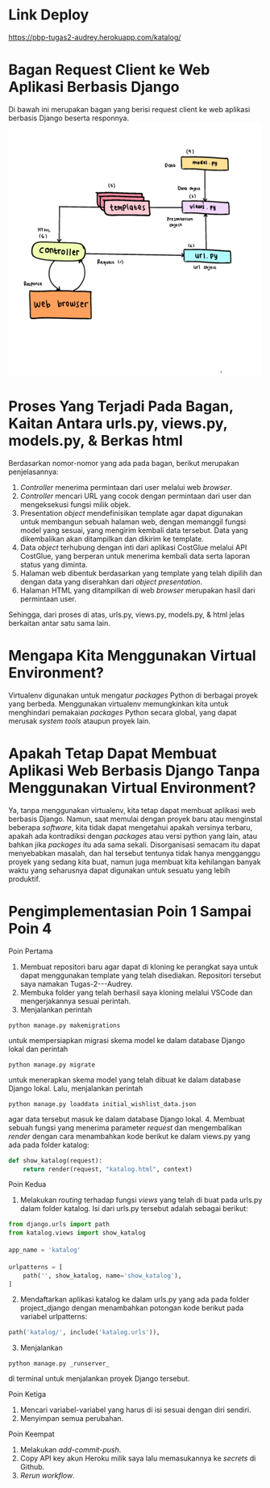 
# Link Deploy
https://pbp-tugas2-audrey.herokuapp.com/katalog/


# Bagan Request Client ke Web Aplikasi Berbasis Django
Di bawah ini merupakan bagan yang berisi request client ke web aplikasi berbasis Django beserta responnya.
![Bagan_Audrey](/Bagan_Audrey.png)


# Proses Yang Terjadi Pada Bagan, Kaitan Antara urls.py, views.py, models.py, & Berkas html
Berdasarkan nomor-nomor yang ada pada bagan, berikut merupakan penjelasannya:
1. _Controller_ menerima permintaan dari user melalui web _browser_.
2. _Controller_ mencari URL yang cocok dengan permintaan dari user dan mengeksekusi fungsi milik objek.
3. Presentation _object_ mendefinisikan template agar dapat digunakan untuk membangun sebuah halaman web, dengan memanggil fungsi model yang sesuai, yang mengirim kembali data tersebut. Data yang dikembalikan akan ditampilkan dan dikirim ke template.
4. Data _object_ terhubung dengan inti dari aplikasi CostGlue melalui API CostGlue, yang berperan untuk menerima kembali data serta laporan status yang diminta.
5. Halaman web dibentuk berdasarkan yang template yang telah dipilih dan dengan data yang diserahkan dari _object presentation_.
6. Halaman HTML yang ditampilkan di web _browser_ merupakan hasil dari permintaan user.

Sehingga, dari proses di atas, urls.py, views.py, models.py, & html jelas berkaitan antar satu sama lain.

# Mengapa Kita Menggunakan Virtual Environment? 
Virtualenv digunakan untuk mengatur _packages_ Python di berbagai proyek yang berbeda. Menggunakan virtualenv memungkinkan kita untuk menghindari pemakaian _packages_ Python secara global, yang dapat merusak _system tools_ ataupun proyek lain.

# Apakah Tetap Dapat Membuat Aplikasi Web Berbasis Django Tanpa Menggunakan Virtual Environment?
Ya, tanpa menggunakan virtualenv, kita tetap dapat membuat aplikasi web berbasis Django. Namun, saat memulai dengan proyek baru atau menginstal beberapa _software_, kita tidak dapat mengetahui apakah versinya terbaru, apakah ada kontradiksi dengan _packages_ atau versi python yang lain, atau bahkan jika _packages_ itu ada sama sekali. Disorganisasi semacam itu dapat menyebabkan masalah, dan hal tersebut tentunya tidak hanya mengganggu proyek yang sedang kita buat, namun juga membuat kita kehilangan banyak waktu yang seharusnya dapat digunakan untuk sesuatu yang lebih produktif.


# Pengimplementasian Poin 1 Sampai Poin 4
Poin Pertama
1. Membuat repositori baru agar dapat di kloning ke perangkat saya untuk dapat menggunakan template yang telah disediakan. Repositori tersebut saya namakan Tugas-2---Audrey.
2. Membuka folder yang telah berhasil saya kloning melalui VSCode dan mengerjakannya sesuai perintah. 
3. Menjalankan perintah 
```shell 
python manage.py makemigrations 
``` 
untuk mempersiapkan migrasi skema model ke dalam database Django lokal dan perintah 
```shell 
python manage.py migrate 
``` 
untuk menerapkan skema model yang telah dibuat ke dalam database Django lokal. Lalu, menjalankan perintah 
```shell
python manage.py loaddata initial_wishlist_data.json 
```
agar  data tersebut masuk ke dalam database Django lokal.
4. Membuat sebuah fungsi yang menerima parameter _request_ dan mengembalikan _render_ dengan cara menambahkan kode berikut ke dalam views.py yang ada pada folder katalog:

```python
def show_katalog(request):
    return render(request, "katalog.html", context)
```
Poin Kedua
1. Melakukan _routing_ terhadap fungsi _views_ yang telah di buat pada urls.py dalam folder katalog. Isi dari urls.py tersebut adalah sebagai berikut:
```python
from django.urls import path
from katalog.views import show_katalog

app_name = 'katalog'

urlpatterns = [
    path('', show_katalog, name='show_katalog'),
]
```
2. Mendaftarkan aplikasi katalog ke dalam urls.py yang ada pada folder project_django dengan menambahkan potongan kode berikut pada variabel urlpatterns:
```python
path('katalog/', include('katalog.urls')),
```
3. Menjalankan 
```shell
python manage.py _runserver_ 
```
di terminal untuk menjalankan proyek Django tersebut.

Poin Ketiga
1. Mencari variabel-variabel yang harus di isi sesuai dengan diri sendiri.
2. Menyimpan semua perubahan.

Poin Keempat
1. Melakukan _add-commit-push_.
2. Copy API key akun Heroku milik saya lalu memasukannya ke _secrets_ di Github.
3. _Rerun workflow_.